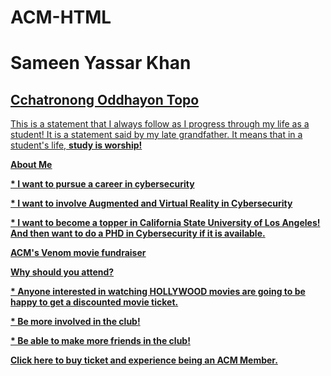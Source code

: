 # ACM-HTML

<!DOCTYPE html>
<html>
<body>
<title>Sameen Yassar Khan</title>
<h1>Sameen Yassar Khan</h1>
<a href= https://github.com/SameenYassarKhan/ACM-HTML/blob/master/Me.gif.PNG></href>
<h2> Cchatronong Oddhayon Topo</h2>
<p lang="en">This is a statement that I always follow as I progress through my life as a student! It is a statement said by my late grandfather. It means that in a student's life, <b>study is worship!</p>
<p><u>About Me</u></p>
<p>* I want to pursue a career in cybersecurity</p>
<p>* I want to involve Augmented and Virtual Reality in Cybersecurity</p>
<p>* I want to become a topper in California State University of Los Angeles! And then want to do a PHD in Cybersecurity if it is available.</p>
<p><u>ACM's Venom movie fundraiser</u></p>
<p>Why should you attend?</p>
<p>* Anyone interested in watching HOLLYWOOD movies are going to be happy to get a discounted movie ticket.</p>
<p>* Be more involved in the club!</p>
<p>* Be able to make more friends in the club!</p>
<a href= https://acm.calstatela.edu/pages/venom_movie.html> Click here to buy ticket and experience being an ACM Member.</href>
</body>
</html>

